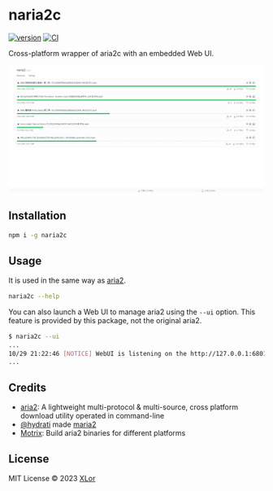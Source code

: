 # naria2c

[![version](https://img.shields.io/npm/v/naria2c?label=naria2c)](https://www.npmjs.com/package/naria2c)
[![CI](https://github.com/yjl9903/naria2/actions/workflows/ci.yml/badge.svg)](https://github.com/yjl9903/naria2/actions/workflows/ci.yml)

Cross-platform wrapper of aria2c with an embedded Web UI.

![home](./assets/home.png)

## Installation

```bash
npm i -g naria2c
```

## Usage

It is used in the same way as [aria2](https://aria2.github.io/manual/en/html/index.html).

```bash
naria2c --help
```

You can also launch a Web UI to manage aria2 using the `--ui` option. This feature is provided by this package, not the original aria2.

```bash
$ naria2c --ui
...
10/29 21:22:46 [NOTICE] WebUI is listening on the http://127.0.0.1:6801?port=6800&secret=123456
...
```

## Credits

+ [aria2](https://github.com/aria2/aria2): A lightweight multi-protocol & multi-source, cross platform download utility operated in command-line
+ [@hydrati](https://github.com/hydrati) made [maria2](https://github.com/hydrati/maria2)
+ [Motrix](https://github.com/agalwood/Motrix): Build aria2 binaries for different platforms

## License

MIT License © 2023 [XLor](https://github.com/yjl9903)
